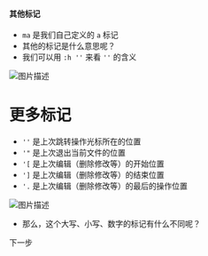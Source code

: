 #### 其他标记



- `ma` 是我们自己定义的 `a` 标记
- 其他的标记是什么意思呢？
- 我们可以用 `:h ''` 来看 `''` 的含义

![图片描述](https://doc.shiyanlou.com/courses/uid1190679-20210128-1611795271314)

# 更多标记

- `''` 是上次跳转操作光标所在的位置
- `'"` 是上次退出当前文件的位置
- `'[` 是上次编辑（删除修改等）的开始位置
- `']` 是上次编辑（删除修改等）的结束位置
- `'.` 是上次编辑（删除修改等）的最后的操作位置

![图片描述](https://doc.shiyanlou.com/courses/uid1190679-20210709-1625829522831)

- 那么，这个大写、小写、数字的标记有什么不同呢？



下一步